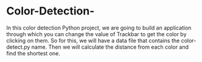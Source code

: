 # Color-Detection-
In this color detection Python project, we are going to build an application through which you can change the value of Trackbar to get the color by clicking on them. So for this, we will have a data file that contains the color-detect.py name. Then we will calculate the distance from each color and find the shortest one.
